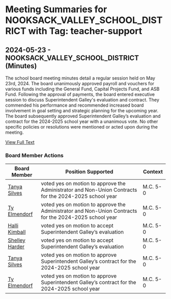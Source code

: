 # Meeting Summaries for NOOKSACK_VALLEY_SCHOOL_DISTRICT with Tag: teacher-support

## 2024-05-23 - NOOKSACK_VALLEY_SCHOOL_DISTRICT (Minutes)

The school board meeting minutes detail a regular session held on May 23rd, 2024.  The board unanimously approved payroll and vouchers for various funds including the General Fund, Capital Projects Fund, and ASB Fund. Following the approval of payments, the board entered executive session to discuss Superintendent Galley's evaluation and contract. They commended his performance and recommended increased board involvement in goal setting and strategic planning for the upcoming year. The board subsequently approved Superintendent Galley’s evaluation and contract for the 2024-2025 school year with a unanimous vote.  No other specific policies or resolutions were mentioned or acted upon during the meeting.

[View Full Text](https://raw.githubusercontent.com/civiclensllc/WashingtonStateSchoolBoardExplorer/refs/heads/main/data/countries/usa/states/wa/counties/whatcom/school_boards/nooksack_valley_school_district/2024/2024-05-23-minutes.txt)

### Board Member Actions

| Board Member | Position Supported | Context |
|--------------|--------------------|---------|
| [Tanya Silves](board_member_35.md) | voted yes on motion to approve the Administrator and Non-Union Contracts for the 2024-2025 school year | M.C. 5-0 |
| [Ty Elmendorf](board_member_34.md) | voted yes on motion to approve the Administrator and Non-Union Contracts for the 2024-2025 school year | M.C. 5-0 |
| [Halli Kimball](board_member_32.md) | voted yes on motion to accept Superintendent Galley’s evaluation | M.C. 5-0 |
| [Shelley Harder](board_member_33.md) | voted yes on motion to accept Superintendent Galley’s evaluation | M.C. 5-0 |
| [Tanya Silves](board_member_35.md) | voted yes on motion to approve Superintendent Galley’s contract for the 2024-2025 school year | M.C. 5-0 |
| [Ty Elmendorf](board_member_34.md) | voted yes on motion to approve Superintendent Galley’s contract for the 2024-2025 school year | M.C. 5-0 |

